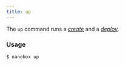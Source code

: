 ```yaml
---
title: up
---
```


The `up` command runs a [*create*](/cli/create/) and a [*deploy*](/cli/deploy/).

### Usage
```shell
$ nanobox up
```